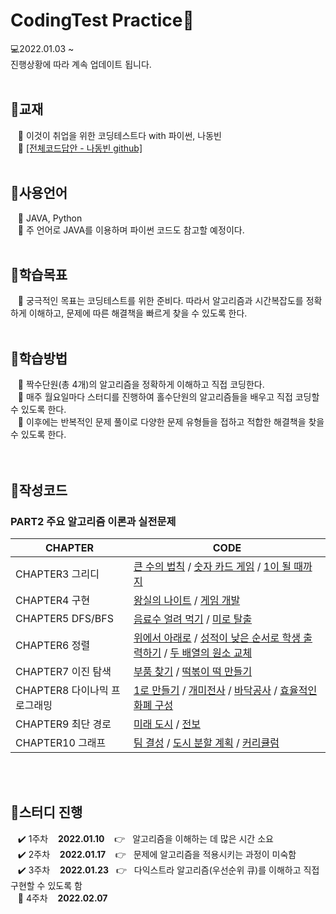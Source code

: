 # CodingTest Practice👑
💻2022.01.03 ~  
진행상황에 따라 계속 업데이트 됩니다.
<br/><br/>

## 📖교재 
&nbsp;&nbsp;&nbsp;📌 이것이 취업을 위한 코딩테스트다 with 파이썬, 나동빈  
&nbsp;&nbsp;&nbsp;📌 [[전체코드답안 - 나동빈 github]](https://github.com/ndb796/python-for-coding-test)
<br/><br/>
## 📖사용언어
&nbsp;&nbsp;&nbsp;📌 JAVA, Python  
&nbsp;&nbsp;&nbsp;📌 주 언어로 JAVA를 이용하며 파이썬 코드도 참고할 예정이다.
<br/><br/>
## 📖학습목표
&nbsp;&nbsp;&nbsp;📌 궁극적인 목표는 코딩테스트를 위한 준비다. 따라서 알고리즘과 시간복잡도를 정확하게 이해하고, 문제에 따른 해결책을 빠르게 찾을 수 있도록 한다.
<br/><br/>
## 📖학습방법
&nbsp;&nbsp;&nbsp;📌 짝수단원(총 4개)의 알고리즘을 정확하게 이해하고 직접 코딩한다.  
&nbsp;&nbsp;&nbsp;📌 매주 월요일마다 스터디를 진행하여 홀수단원의 알고리즘들을 배우고 직접 코딩할 수 있도록 한다.    
&nbsp;&nbsp;&nbsp;📌 이후에는 반복적인 문제 풀이로 다양한 문제 유형들을 접하고 적합한 해결책을 찾을 수 있도록 한다.  
<br/><br/>
## 📖작성코드
### PART2 주요 알고리즘 이론과 실전문제
|CHAPTER|CODE|
|---|--------------------------|  
|CHAPTER3 그리디|[큰 수의 법칙](https://github.com/khg339/CodingTestPractice/blob/master/src/Greedy/ex3_1.java) / [숫자 카드 게임](https://github.com/khg339/CodingTestPractice/blob/master/src/Greedy/ex3_2.java) / [1이 될 때까지]()|
|CHAPTER4 구현|[왕실의 나이트](https://github.com/khg339/CodingTestPractice/blob/master/src/Implementation/ex4_1.java) / [게임 개발](https://github.com/khg339/CodingTestPractice/blob/master/src/Implementation/ex4_2.java)|
|CHAPTER5 DFS/BFS|[음료수 얼려 먹기](https://github.com/khg339/CodingTestPractice/blob/master/src/DFS_BFS/ex5_1.java) / [미로 탈출]()|
|CHAPTER6 정렬|[위에서 아래로](https://github.com/khg339/CodingTestPractice/blob/master/src/Sort/ex6_1.java) / [성적이 낮은 순서로 학생 출력하기](https://github.com/khg339/CodingTestPractice/blob/master/src/Sort/ex6_2.java) / [두 배열의 원소 교체](https://github.com/khg339/CodingTestPractice/blob/master/src/Sort/ex6_3.java)|
|CHAPTER7 이진 탐색|[부품 찾기](https://github.com/khg339/CodingTestPractice/blob/master/src/Search/ex7_1.java) / [떡볶이 떡 만들기](https://github.com/khg339/CodingTestPractice/blob/master/src/Search/ex7_2.java)|
|CHAPTER8 다이나믹 프로그래밍|[1로 만들기](https://github.com/khg339/CodingTestPractice/blob/master/src/Dynamic/ex8_1.java) / [개미전사](https://github.com/khg339/CodingTestPractice/blob/master/src/Dynamic/ex8_2.java) / [바닥공사](https://github.com/khg339/CodingTestPractice/blob/master/src/Dynamic/ex8_3.java) / [효율적인 화폐 구성]()|
|CHAPTER9 최단 경로|[미래 도시](https://github.com/khg339/CodingTestPractice/blob/master/src/ShortestPath/ex9_1.java) / [전보](https://github.com/khg339/CodingTestPractice/blob/master/src/Greedy/ex3_2.java)|
|CHAPTER10 그래프|[팀 결성](https://github.com/khg339/CodingTestPractice/blob/master/src/Graph/ex10_1.java) / [도시 분할 계획](https://github.com/khg339/CodingTestPractice/blob/master/src/Graph/ex10_2.java) / [커리큘럼]()|
 
<br/><br/>
## 📖스터디 진행
&nbsp;&nbsp;&nbsp;✔️ 1주차 &nbsp;&nbsp;&nbsp;**2022.01.10** &nbsp;&nbsp;&nbsp;👉&nbsp;&nbsp; 알고리즘을 이해하는 데 많은 시간 소요  
&nbsp;&nbsp;&nbsp;✔️ 2주차 &nbsp;&nbsp;&nbsp;**2022.01.17** &nbsp;&nbsp;&nbsp;👉&nbsp;&nbsp; 문제에 알고리즘을 적용시키는 과정이 미숙함  
&nbsp;&nbsp;&nbsp;✔️ 3주차 &nbsp;&nbsp;&nbsp;**2022.01.23** &nbsp;&nbsp;👉&nbsp;&nbsp; 다익스트라 알고리즘(우선순위 큐)를 이해하고 직접 구현할 수 있도록 함  
&nbsp;&nbsp;&nbsp;💬 4주차 &nbsp;&nbsp;&nbsp;**2022.02.07** 
 
